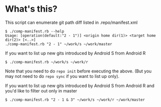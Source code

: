# What's this?

This script can enumerate git path diff listed in .repo/manifest.xml

```
$ ./comp-manifest.rb --help
Usage: [operation(default:"2 - 1")] <origin home dir(1)> <target home dir(2)> [<..>]
./comp-manifest.rb "2 - 1" ~/work/s ~/work/master
```

If you want to list up new gits introduced by Android S from Android R
```
$ ./comp-manifest.rb ~/work/s ~/work/r
```

Note that you need to do ```repo init``` before executing the above.
(But you may not need to do ```repo sync``` if you want to list up only).

If you want to list up new gits introduced by Android S from Android R and you'd like to filter out only in master
```
$ ./comp-manifest.rb "2 - 1 & 3" ~/work/s ~/work/r ~/work/master
```
